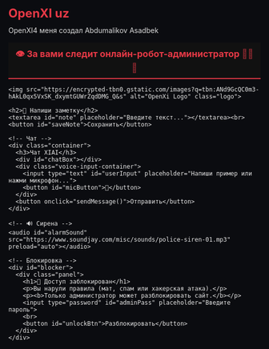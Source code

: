# OpenXI uz
OpenXI4
меня создал Abdumalikov Asadbek
<!DOCTYPE html>
<html lang="ru">
<head>
  <meta charset="UTF-8">
  <title>XIAI — Математический Ассистент</title>
  <meta name="viewport" content="width=device-width, initial-scale=1.0, maximum-scale=1.0, user-scalable=no">
  
  <!-- Подключаем необходимые библиотеки -->
  <script src="https://cdnjs.cloudflare.com/ajax/libs/mathjs/11.11.0/math.min.js"></script>
  <script src="https://cdnjs.cloudflare.com/ajax/libs/plotly.js/2.24.1/plotly.min.js"></script>
  <script src="https://cdnjs.cloudflare.com/ajax/libs/jspdf/2.5.1/jspdf.umd.min.js"></script>
  <script src="https://cdnjs.cloudflare.com/ajax/libs/html2canvas/1.4.1/html2canvas.min.js"></script>
  <script src="https://cdn.jsdelivr.net/npm/tesseract.js@4/dist/tesseract.min.js"></script>

  <style>
    /* СТИЛИ ОБЫЧНОГО РЕЖИМА */
    body { 
      font-family: Arial, sans-serif; 
      background:#0b0c10; 
      color:#e6e6e6; 
      margin:0; 
      padding:20px; 
      transition: all 0.5s ease;
    }
    textarea {
      width:100%; 
      height:120px; 
      padding:10px; 
      font-size:15px;
      border-radius:8px; 
      border:1px solid #444; 
      background:#111; 
      color:#fff;
    }
    button { 
      margin-top:10px; 
      padding:10px 15px; 
      border-radius:6px; 
      border:0; 
      cursor:pointer;
      background:#e63946; 
      color:white; 
      font-weight:bold;
    }
    #blocker {
      position:fixed; 
      inset:0; 
      z-index:99999;
      display:none; 
      align-items:center; 
      justify-content:center;
      background:rgba(0,0,0,0.9);
      backdrop-filter: blur(4px);
    }
    .panel {
      background:#111217; 
      padding:28px; 
      border-radius:12px; 
      box-shadow:0 10px 40px rgba(0,0,0,0.6);
      border:1px solid rgba(255,255,255,0.03); 
      text-align:center;
    }
    .panel h1 { 
      color:#e63946; 
      margin-bottom:10px; 
    }
    .panel input {
      padding:10px; 
      margin-top:15px; 
      width:200px;
      border-radius:6px; 
      border:1px solid #444; 
      background:#222; 
      color:white;
    }
    .panel button { 
      margin-top:15px; 
      background:#28a745; 
    }
    img.logo {
      display:block;
      margin:20px auto;
      max-width:200px;
      border-radius:12px;
    }
    #robotWatcher {
      background: #111;
      color: #e63946;
      padding: 10px;
      text-align: center;
      font-weight: bold;
      font-size: 18px;
      border-bottom: 2px solid #e63946;
      position: sticky;
      top: 0;
      z-index: 10000;
    }
    .sirena {
      display: inline-block;
      animation: blink 1s infinite;
    }
    @keyframes blink {
      0%, 50%, 100% { opacity: 1; }
      25%, 75% { opacity: 0; }
    }
    .container {
      max-width: 600px;
      margin: auto;
      padding: 30px;
      background-color: white;
      color: black;
      box-shadow: 0 4px 20px rgba(0, 0, 0, 0.1);
      border-radius: 12px;
      margin-top: 30px;
    }
    #chatBox {
      height: 250px;
      overflow-y: auto;
      border: 1px solid #ccc;
      padding: 10px;
      margin-bottom: 10px;
    }
    .user { color: #000099; margin-bottom: 10px; }
    .bot { color: #009900; margin-bottom: 10px; }
    .voice-input-container {
      display: flex;
      margin-top: 10px;
    }
    #userInput {
      flex: 1;
      padding: 10px;
      border-radius: 6px;
      border: 1px solid #ccc;
    }
    #micButton {
      margin-left: 10px;
      width: 50px;
      border-radius: 50%;
      background: #e63946;
      color: white;
      border: none;
      cursor: pointer;
      display: flex;
      align-items: center;
      justify-content: center;
    }
    #micButton.listening {
      background: #28a745;
      animation: pulse 1.5s infinite;
    }
    @keyframes pulse {
      0% { transform: scale(1); }
      50% { transform: scale(1.1); }
      100% { transform: scale(1); }
    }
    
    /* СТИЛИ VIP-РЕЖИМА (изначально скрыты) */
    #vip-container {
      display: none;
      opacity: 0;
      transition: opacity 1s ease;
    }
    
    /* Анимация заставки VIP */
    #vip-splash {
      position: fixed;
      top: 0;
      left: 0;
      width: 100%;
      height: 100%;
      background: linear-gradient(135deg, #1a1c2b 0%, #2a2d43 100%);
      display: flex;
      justify-content: center;
      align-items: center;
      z-index: 10000;
      opacity: 0;
      pointer-events: none;
      transition: opacity 1s ease;
    }
    
    .vip-title {
      font-size: 5rem;
      font-weight: bold;
      background: linear-gradient(45deg, #ff6b6b, #4ecdc4, #ffd700, #9370db, #ff6b6b);
      background-size: 400% 400%;
      -webkit-background-clip: text;
      -webkit-text-fill-color: transparent;
      animation: rainbow 3s ease infinite, pulse 2s infinite;
      text-align: center;
      font-family: 'Segoe UI', Tahoma, Geneva, Verdana, sans-serif;
    }
    
    @keyframes rainbow {
      0% { background-position: 0% 50%; }
      50% { background-position: 100% 50%; }
      100% { background-position: 0% 50%; }
    }
    
    /* Стили VIP-интерфейса */
    :root {
      --primary: #2a2d43;
      --secondary: #ff6b6b;
      --accent: #4ecdc4;
      --light: #f7f9fc;
      --dark: #1a1c2b;
      --vip-gold: #ffd700;
      --vip-purple: #9370db;
    }
    
    .vip-container {
      max-width: 1200px;
      margin: 0 auto;
      display: grid;
      grid-template-columns: 1fr 3fr;
      gap: 20px;
    }
    
    .vip-header {
      grid-column: 1 / -1;
      display: flex;
      justify-content: space-between;
      align-items: center;
      padding: 15px 0;
      border-bottom: 2px solid var(--accent);
      margin-bottom: 20px;
    }
    
    .vip-logo {
      display: flex;
      align-items: center;
      gap: 10px;
    }
    
    .vip-logo img {
      width: 50px;
      height: 50px;
      border-radius: 50%;
      object-fit: cover;
    }
    
    .vip-logo h1 {
      font-size: 24px;
      color: var(--accent);
    }
    
    .vip-user-controls {
      display: flex;
      gap: 15px;
      align-items: center;
    }
    
    .vip-btn {
      padding: 10px 15px;
      border: none;
      border-radius: 5px;
      cursor: pointer;
      font-weight: 600;
      transition: all 0.3s ease;
    }
    
    .vip-btn-primary {
      background: var(--accent);
      color: var(--dark);
    }
    
    .vip-btn-primary:hover {
      background: #3bbcb4;
      transform: translateY(-2px);
    }
    
    .vip-btn-vip {
      background: linear-gradient(135deg, var(--vip-gold) 0%, var(--vip-purple) 100%);
      color: var(--dark);
    }
    
    .vip-btn-vip:hover {
      transform: translateY(-2px);
      box-shadow: 0 5px 15px rgba(255, 215, 0, 0.4);
    }
    
    .vip-sidebar {
      background: rgba(42, 45, 67, 0.8);
      border-radius: 10px;
      padding: 20px;
      backdrop-filter: blur(10px);
      box-shadow: 0 8px 32px rgba(0, 0, 0, 0.2);
    }
    
    .vip-sidebar h2 {
      color: var(--accent);
      margin-bottom: 15px;
      font-size: 20px;
    }
    
    .vip-sidebar-menu {
      list-style: none;
    }
    
    .vip-sidebar-menu li {
      margin-bottom: 10px;
    }
    
    .vip-sidebar-menu a {
      color: var(--light);
      text-decoration: none;
      display: block;
      padding: 10px;
      border-radius: 5px;
      transition: background 0.3s;
    }
    
    .vip-sidebar-menu a:hover {
      background: rgba(255, 255, 255, 0.1);
    }
    
    .vip-main-content {
      display: flex;
      flex-direction: column;
      gap: 20px;
    }
    
    .vip-card {
      background: rgba(42, 45, 67, 0.8);
      border-radius: 10px;
      padding: 20px;
      backdrop-filter: blur(10px);
      box-shadow: 0 8px 32px rgba(0, 0, 0, 0.2);
    }
    
    .vip-card-header {
      display: flex;
      justify-content: space-between;
      align-items: center;
      margin-bottom: 15px;
    }
    
    .vip-card-header h2 {
      color: var(--accent);
      font-size: 22px;
    }
    
    .vip-input-group {
      display: flex;
      gap: 10px;
      margin-bottom: 15px;
    }
    
    .vip-input-group input {
      flex: 1;
      padding: 12px 15px;
      border: none;
      border-radius: 5px;
      background: rgba(255, 255, 255, 0.1);
      color: var(--light);
      font-size: 16px;
    }
    
    .vip-input-group input:focus {
      outline: 2px solid var(--accent);
    }
    
    .vip-chat-container {
      height: 300px;
      overflow-y: auto;
      padding: 15px;
      background: rgba(26, 28, 43, 0.5);
      border-radius: 8px;
      margin-bottom: 15px;
    }
    
    .vip-message {
      margin-bottom: 15px;
      padding: 10px 15px;
      border-radius: 8px;
      max-width: 80%;
    }
    
    .vip-user-message {
      background: rgba(78, 205, 196, 0.2);
      margin-left: auto;
      border-bottom-right-radius: 2px;
    }
    
    .vip-bot-message {
      background: rgba(42, 45, 67, 0.9);
      margin-right: auto;
      border-bottom-left-radius: 2px;
    }
    
    .vip-steps-container {
      background: rgba(26, 28, 43, 0.7);
      padding: 15px;
      border-radius: 8px;
      margin-top: 10px;
      font-family: 'Courier New', monospace;
    }
    
    .vip-step {
      margin-bottom: 8px;
      padding-left: 15px;
      border-left: 2px solid var(--accent);
    }
    
    .vip-plot-container {
      width: 100%;
      height: 300px;
      margin: 15px 0;
      background: white;
      border-radius: 8px;
    }
    
    .vip-toolbar {
      display: flex;
      gap: 10px;
      flex-wrap: wrap;
      margin: 15px 0;
    }
    
    .vip-tool-btn {
      padding: 8px 12px;
      background: rgba(255, 255, 255, 0.1);
      border: none;
      border-radius: 5px;
      color: var(--light);
      cursor: pointer;
      transition: background 0.3s;
    }
    
    .vip-tool-btn:hover {
      background: rgba(255, 255, 255, 0.2);
    }
    
    .vip-problem-generator {
      display: grid;
      grid-template-columns: 1fr 1fr;
      gap: 15px;
    }
    
    .vip-problem-card {
      background: rgba(26, 28, 43, 0.7);
      padding: 15px;
      border-radius: 8px;
      text-align: center;
    }
    
    .vip-badge {
      display: inline-block;
      padding: 3px 8px;
      background: linear-gradient(135deg, var(--vip-gold) 0%, var(--vip-purple) 100%);
      color: var(--dark);
      border-radius: 20px;
      font-size: 12px;
      font-weight: bold;
      margin-left: 10px;
    }
    
    /* Стили для загрузки изображений */
    .image-upload-container {
      margin: 15px 0;
      text-align: center;
    }
    
    .image-preview {
      max-width: 100%;
      max-height: 200px;
      margin-top: 10px;
      display: none;
      border-radius: 8px;
      border: 2px solid var(--accent);
    }
    
    .upload-btn {
      background: linear-gradient(135deg, var(--accent) 0%, #007bff 100%);
      color: white;
      padding: 10px 15px;
      border-radius: 5px;
      cursor: pointer;
      display: inline-flex;
      align-items: center;
      gap: 8px;
      font-weight: 600;
      transition: all 0.3s;
    }
    
    .upload-btn:hover {
      transform: translateY(-2px);
      box-shadow: 0 5px 15px rgba(0, 123, 255, 0.4);
    }
    
    .ocr-loading {
      display: none;
      text-align: center;
      margin: 10px 0;
      color: var(--accent);
    }
    
    .ocr-correction {
      margin-top: 10px;
      display: none;
    }
    
    .ocr-correction input {
      width: 100%;
      padding: 10px;
      border-radius: 5px;
      border: 1px solid var(--accent);
      background: rgba(255, 255, 255, 0.1);
      color: var(--light);
    }
    
    /* Стили для языкового переключателя */
    .language-selector {
      position: relative;
      display: inline-block;
    }
    
    .language-btn {
      background: rgba(255, 255, 255, 0.1);
      border: 1px solid var(--accent);
      color: var(--light);
      padding: 8px 15px;
      border-radius: 5px;
      cursor: pointer;
      display: flex;
      align-items: center;
      gap: 8px;
      transition: all 0.3s;
    }
    
    .language-btn:hover {
      background: rgba(255, 255, 255, 0.2);
    }
    
    .language-dropdown {
      position: absolute;
      top: 100%;
      right: 0;
      background: rgba(42, 45, 67, 0.95);
      border-radius: 5px;
      padding: 10px 0;
      min-width: 150px;
      box-shadow: 0 5px 15px rgba(0, 0, 0, 0.3);
      display: none;
      z-index: 1000;
      backdrop-filter: blur(10px);
    }
    
    .language-dropdown.active {
      display: block;
    }
    
    .language-option {
      padding: 8px 15px;
      cursor: pointer;
      transition: background 0.3s;
      display: flex;
      align-items: center;
      gap: 8px;
    }
    
    .language-option:hover {
      background: rgba(255, 255, 255, 0.1);
    }
    
    .language-flag {
      width: 20px;
      height: 15px;
      border-radius: 2px;
    }
    
    /* МОБИЛЬНАЯ АДАПТАЦИЯ */
    @media (max-width: 900px) {
      .vip-container {
        grid-template-columns: 1fr;
      }
      
      .vip-problem-generator {
        grid-template-columns: 1fr;
      }
    }
    
    /* Анимации */
    @keyframes fadeIn {
      from { opacity: 0; transform: translateY(10px); }
      to { opacity: 1; transform: translateY(0); }
    }
    
    .vip-message {
      animation: fadeIn 0.3s ease;
    }
    
    .vip-pulse {
      animation: pulse 2s infinite;
    }
    
    /* МОБИЛЬНАЯ АДАПТАЦИЯ - ДОПОЛНИТЕЛЬНЫЕ СТИЛИ */
    @media (max-width: 768px) {
      body {
        padding: 10px;
        font-size: 14px;
      }
      
      .container {
        padding: 15px;
        margin-top: 15px;
      }
      
      #chatBox {
        height: 200px;
      }
      
      textarea {
        height: 100px;
        font-size: 16px;
      }
      
      button {
        padding: 12px 18px;
        font-size: 16px;
      }
      
      .vip-header {
        flex-direction: column;
        gap: 15px;
        padding: 10px 0;
      }
      
      .vip-user-controls {
        flex-wrap: wrap;
        justify-content: center;
      }
      
      .vip-sidebar {
        padding: 15px;
      }
      
      .vip-sidebar-menu a {
        padding: 12px;
        font-size: 16px;
      }
      
      .vip-input-group {
        flex-direction: column;
      }
      
      .vip-input-group input {
        padding: 14px;
        font-size: 16px;
      }
      
      .vip-chat-container {
        height: 250px;
      }
      
      .vip-message {
        max-width: 90%;
        font-size: 15px;
        padding: 12px;
      }
      
      .vip-toolbar {
        justify-content: center;
      }
      
      .vip-tool-btn {
        padding: 10px 14px;
        font-size: 16px;
      }
      
      .vip-plot-container {
        height: 250px;
      }
      
      .vip-card {
        padding: 15px;
      }
      
      .panel {
        padding: 20px;
        width: 90%;
        max-width: 90%;
      }
      
      .panel input {
        width: 100%;
        box-sizing: border-box;
      }
      
      #robotWatcher {
        font-size: 16px;
        padding: 8px;
      }
      
      .payment-buttons {
        flex-direction: column;
        gap: 15px;
      }
      
      .payment-buttons a {
        width: 100%;
        text-align: center;
        box-sizing: border-box;
      }
      
      .mobile-menu-toggle {
        display: block;
        position: fixed;
        top: 15px;
        right: 15px;
        z-index: 1000;
        background: var(--accent);
        color: var(--dark);
        width: 50px;
        height: 50px;
        border-radius: 50%;
        display: flex;
        align-items: center;
        justify-content: center;
        font-size: 24px;
        box-shadow: 0 4px 10px rgba(0,0,0,0.3);
      }
      
      .vip-sidebar {
        position: fixed;
        top: 0;
        left: -280px;
        width: 280px;
        height: 100%;
        z-index: 999;
        transition: left 0.3s ease;
        overflow-y: auto;
      }
      
      .vip-sidebar.active {
        left: 0;
      }
      
      .sidebar-overlay {
        position: fixed;
        top: 0;
        left: 0;
        width: 100%;
        height: 100%;
        background: rgba(0,0,0,0.5);
        z-index: 998;
        display: none;
      }
      
      .sidebar-overlay.active {
        display: block;
      }
      
      .language-dropdown {
        position: fixed;
        top: 50%;
        left: 50%;
        transform: translate(-50%, -50%);
        width: 90%;
        max-width: 300px;
      }
    }
    
    @media (min-width: 769px) {
      .mobile-menu-toggle,
      .sidebar-overlay {
        display: none;
      }
    }
    
    @media (max-width: 360px) {
      .vip-title {
        font-size: 3rem;
      }
      
      .vip-logo h1 {
        font-size: 20px;
      }
      
      .vip-btn {
        padding: 8px 12px;
        font-size: 14px;
      }
    }
  </style>
</head>
<body>
  <!-- Кнопка мобильного меню -->
  <div class="mobile-menu-toggle" onclick="toggleMobileMenu()">☰</div>
  <div class="sidebar-overlay" onclick="toggleMobileMenu()"></div>

  <!-- ОБЫЧНЫЙ РЕЖИМ -->
  <div id="normal-app">
    <!-- 🔴 Баннер про онлайн-робота -->
    <div id="robotWatcher">
      👁 За вами следит <b>онлайн-робот-администратор</b>
      <span class="sirena">🚨</span><span class="sirena">🚨</span><span class="sirena">🚨</span>
    </div>

    <img src="https://encrypted-tbn0.gstatic.com/images?q=tbn:ANd9GcQC0m3-hAkL0qx5VxSK_dxymtGUWrZqdDMG_Q&s" alt="OpenXi Logo" class="logo">

    <h2>📝 Напиши заметку</h2>
    <textarea id="note" placeholder="Введите текст..."></textarea><br>
    <button id="saveNote">Сохранить</button>

    <!-- Чат -->
    <div class="container">
      <h3>Чат XIAI</h3>
      <div id="chatBox"></div>
      <div class="voice-input-container">
        <input type="text" id="userInput" placeholder="Напиши пример или нажми микрофон...">
        <button id="micButton">🎤</button>
      </div>
      <button onclick="sendMessage()">Отправить</button>
    </div>

    <!-- 🔊 Сирена -->
    <audio id="alarmSound" src="https://www.soundjay.com/misc/sounds/police-siren-01.mp3" preload="auto"></audio>

    <!-- Блокировка -->
    <div id="blocker">
      <div class="panel">
        <h1>🚫 Доступ заблокирован</h1>
        <p>Вы нарули правила (мат, спам или хакерская атака).</p>
        <p><b>Только администратор может разблокировать сайт.</b></p>
        <input type="password" id="adminPass" placeholder="Введите пароль">
        <br>
        <button id="unlockBtn">Разблокировать</button>
      </div>
    </div>
  </div>

  <!-- VIP РЕЖИМ (изначально скрыт) -->
  <div id="vip-container">
    <div class="vip-container">
      <header class="vip-header">
        <div class="vip-logo">
          <img src="https://encrypted-tbn0.gstatic.com/images?q=tbn:ANd9GcQC0m3-hAkL0qx5VxSK_dxymtGUWrZqdDMG_Q&s" alt="XIAI Logo">
          <h1>XIAI Pro <span class="vip-badge">VIP</span></h1>
        </div>
        <div class="vip-user-controls">
          <!-- Языковой переключатель -->
          <div class="language-selector">
            <div class="language-btn" onclick="toggleLanguageDropdown()">
              <span id="current-language">🌐 Русский</span>
              <span>▼</span>
            </div>
            <div class="language-dropdown" id="language-dropdown">
              <div class="language-option" onclick="setLanguage('ru')">
                <span class="language-flag" style="background: linear-gradient(to bottom, #0039a6 33%, #fff 33%, #fff 66%, #d52b1e 66%)"></span>
                Русский
              </div>
              <div class="language-option" onclick="setLanguage('uz')">
                <span class="language-flag" style="background: linear-gradient(to bottom, #1eb53a 25%, #0099b5 25%, #0099b5 50%, #ce1126 50%, #ce1126 75%, #fff 75%)"></span>
                O'zbek
              </div>
              <div class="language-option" onclick="setLanguage('en')">
                <span class="language-flag" style="background: url('data:image/svg+xml;utf8,<svg xmlns=\"http://www.w3.org/2000/svg\" viewBox=\"0 0 60 30\" width=\"20\" height=\"10\"><clipPath id=\"a\"><path d=\"M0 0v30h60V0z\"/></clipPath><clipPath id=\"b\"><path d=\"M30 15h30v15zv15H0zH0V0zV0h30z\"/></clipPath><g clip-path=\"url(#a)\"><path d=\"M0 0v30h60V0z\" fill=\"#012169\"/><path d=\"M0 0l60 30m0-30L0 30\" stroke=\"#fff\" stroke-width=\"6\"/><path d=\"M0 0l60 30m0-30L0 30\" clip-path=\"url(#b)\" stroke=\"#C8102E\" stroke-width=\"4\"/><path d=\"M30 0v30M0 15h60\" stroke=\"#fff\" stroke-width=\"10\"/><path d=\"M30 0v30M0 15h60\" stroke=\"#C8102E\" stroke-width=\"6\"/></g></svg>')"></span>
                English
              </div>
              <div class="language-option" onclick="setLanguage('es')">
                <span class="language-flag" style="background: linear-gradient(to right, #aa151b 25%, #f1bf00 25%, #f1bf00 75%, #aa151b 75%)"></span>
                Español
              </div>
              <div class="language-option" onclick="setLanguage('it')">
                <span class="language-flag" style="background: linear-gradient(to right, #009246 33%, #fff 33%, #fff 66%, #ce2b37 66%)"></span>
                Italiano
              </div>
              <div class="language-option" onclick="setLanguage('de')">
                <span class="language-flag" style="background: linear-gradient(to bottom, #000 33%, #dd0000 33%, #dd0000 66%, #ffce00 66%)"></span>
                Deutsch
              </div>
            </div>
          </div>
          
          <button class="vip-btn vip-btn-primary" onclick="exportToPDF()" id="export-pdf-btn">Экспорт в PDF</button>
          <button class="vip-btn vip-btn-vip" onclick="showPremiumModal()" id="premium-btn">Premium</button>
        </div>
      </header>
      
      <aside class="vip-sidebar">
        <h2 id="tools-title">Инструменты</h2>
        <ul class="vip-sidebar-menu">
          <li><a href="#" onclick="setActiveTool('calculator')" id="calculator-btn">Калькулятор</a></li>
          <li><a href="#" onclick="setActiveTool('graph')" id="graph-btn">Построитель графиков</a></li>
          <li><a href="#" onclick="setActiveTool('equation')" id="equation-btn">Решение уравнений</a></li>
          <li><a href="#" onclick="setActiveTool('derivative')" id="derivative-btn">Производные</a></li>
          <li><a href="#" onclick="setActiveTool('integral')" id="integral-btn">Интегралы</a></li>
          <li><a href="#" onclick="setActiveTool('matrix')" id="matrix-btn">Матрицы</a></li>
          <li><a href="#" onclick="setActiveTool('generator')" id="generator-btn">Генератор задач</a></li>
        </ul>
      </aside>
      
      <main class="vip-main-content">
        <div class="vip-card">
          <div class="vip-card-header">
            <h2 id="active-tool-title">Математический ассистент</h2>
            <div class="mode-indicator">Режим: <span id="current-mode">Расширенный</span></div>
          </div>
          
          <div class="vip-input-group">
            <input type="text" id="math-input" placeholder="Введите математическое выражение или вопрос..." onkeypress="handleKeyPress(event)">
            <button class="vip-btn vip-btn-primary" onclick="solveMath()" id="solve-btn">Решить</button>
          </div>
          
          <div class="vip-toolbar">
            <button class="vip-tool-btn" onclick="insertSymbol('√')">√</button>
            <button class="vip-tool-btn" onclick="insertSymbol('π')">π</button>
            <button class="vip-tool-btn" onclick="insertSymbol('∞')">∞</button>
            <button class="vip-tool-btn" onclick="insertSymbol('∫')">∫</button>
            <button class="vip-tool-btn" onclick="insertSymbol('∑')">∑</button>
            <button class="vip-tool-btn" onclick="insertSymbol('∂')">∂</button>
            <button class="vip-tool-btn" onclick="insertSymbol('²')">x²</button>
            <button class="vip-tool-btn" onclick="insertSymbol('³')">x³</button>
          </div>
          
          <!-- Контейнер для загрузки изображений -->
          <div class="image-upload-container">
            <label for="math-image-upload" class="upload-btn" id="upload-image-btn">
              <span>📷</span> Загрузить изображение с примером
            </label>
            <input type="file" id="math-image-upload" accept="image/*" capture="environment" style="display: none;">
            <div class="ocr-loading" id="ocr-loading">
              <p id="ocr-loading-text">Распознавание текста... <span class="vip-pulse">⏳</span></p>
            </div>
            <img id="image-preview" class="image-preview" alt="Предпросмотр загруженного изображения">
            
            <!-- Поле для ручной корректировки -->
            <div class="ocr-correction" id="ocr-correction">
              <p id="ocr-correction-text">Проверьте и откорректируйте распознанный текст:</p>
              <input type="text" id="ocr-corrected-text" placeholder="Исправьте распознанный текст здесь...">
              <button class="vip-btn vip-btn-primary" onclick="useCorrectedText()" id="use-corrected-btn">Использовать исправленный текст</button>
            </div>
          </div>
          
          <div class="vip-chat-container" id="vip-chat-container">
            <div class="vip-message vip-bot-message" id="welcome-message">
              Добро пожаловать в XIAI Pro! Я ваш персональный математический ассистент. 
              Чем могу помочь? Вы можете решать примеры, строить графики, находить производные и многое другое.
            </div>
          </div>
          
          <div id="vip-steps-container" class="vip-steps-container" style="display: none;"></div>
          <div id="vip-plot-container" class="vip-plot-container" style="display: none;"></div>
          
          <div id="vip-problem-generator" class="vip-problem-generator" style="display: none;">
            <div class="vip-problem-card">
              <h3 id="arithmetic-title">Арифметика</h3>
              <button class="vip-btn vip-btn-primary" onclick="generateProblem('arithmetic')" id="generate-arithmetic-btn">Сгенерировать задачу</button>
              <p id="arithmetic-problem"></p>
            </div>
            <div class="vip-problem-card">
              <h3 id="algebra-title">Алгебра</h3>
              <button class="vip-btn vip-btn-primary" onclick="generateProblem('algebra')" id="generate-algebra-btn">Сгенерировать задачу</button>
              <p id="algebra-problem"></p>
            </div>
            <div class="vip-problem-card">
              <h3 id="geometry-title">Геометрия</h3>
              <button class="vip-btn vip-btn-primary" onclick="generateProblem('geometry')" id="generate-geometry-btn">Сгенерировать задачу</button>
              <p id="geometry-problem"></p>
            </div>
            <div class="vip-problem-card">
              <h3 id="advanced-title">Высшая математика</h3>
              <button class="vip-btn vip-btn-primary" onclick="generateProblem('advanced')" id="generate-advanced-btn">Сгенерировать задачу</button>
              <p id="advanced-problem"></p>
            </div>
          </div>
        </div>
        
        <div class="vip-card">
          <div class="vip-card-header">
            <h2 id="verification-title">Проверка решений</h2>
          </div>
          <div class="vip-input-group">
            <input type="text" id="user-solution" placeholder="Введите ваше решение для проверки...">
            <button class="vip-btn vip-btn-primary" onclick="checkSolution()" id="check-solution-btn">Проверить</button>
          </div>
          <div id="verification-result"></div>
        </div>
      </main>
    </div>
  </div>

  <!-- Анимация заставки VIP -->
  <div id="vip-splash">
    <div class="vip-title">OpenXI.US</div>
  </div>

  <!-- Кнопки оплаты -->
  <div style="height:100vh; display:flex; align-items:center; justify-content:center; flex-direction:column; gap:20px; background:linear-gradient(135deg,#000000,#000000); font-family:Arial,sans-serif; padding: 20px; box-sizing: border-box;" class="payment-buttons">

    <!-- WhatsApp -->
    <a href="https://wa.me/+998999100097" target="_blank"
       style="display:inline-block; padding:16px 28px; font-size:18px; font-weight:bold; border-radius:14px; text-decoration:none; color:#04260f; background:#25D366; box-shadow:0 6px 16px rgba(0,0,0,0.4); transition:all .3s;">
      💬 Связаться в WhatsApp
    </a>

    <!-- Click -->
    <a href="https://my.click.uz/services/" target="_blank"
       style="display:inline-block; padding:16px 28px; font-size:18px; font-weight:bold; border-radius:14px; text-decoration:none; color:white; background:#007bff; box-shadow:0 6px 16px rgba(0,0,0,0.4); transition:all .3s;">
      💳 Оплатить через Click
    </a>

    <!-- PayMe -->
    <a href="https://payme.uz/home" target="_blank"
       style="display:inline-block; padding:16px 28px; font-size:18px; font-weight:bold; border-radius:14px; text-decoration:none; color:white; background:#673ab7; box-shadow:0 6px 16px rgba(0,0,0,0.4); transition:all .3s;">
      💳 Оплатить через PayMe
    </a>

  </div>

  <div style="display: flex; gap: 10px; justify-content: center; margin: 20px 0;">
    <button><a href="https://asadbek470.github.io/support/" style="text-decoration: none; color: white;">support</a></button>
    <button><a href="https://asadbek470.github.io/admin.com" style="text-decoration: none; color: white;">adminPass</a></button>
  </div>

  <script>
    // ========== ОБЫЧНЫЙ РЕЖИМ ==========
    const badWords = ["лох","тупица","дурак","идиот","сука","блядь","ебать","хуй","пидор","gandon","mudak","blyad","suka","ebat","hui","pidor","eblan","yebat","yeblan","pizda","pizdets","blyadstvo","svoloch","svolochy","durak","duraki","idiot","idioty","mrd","mrdka","mrdki","blyad","blyadi","blyadki","eblan","eblani","eblanam","eblanov","pizda","pizdets","pizdami","pizdetsami","lox","suka"];
    const hackPatterns = ["<script", "javascript:", "onerror", "onload","select *","drop table","insert into","delete from","union all","--","/*","*/","or 1=1"];
    const adminPassword = "ASADBEKantiban";

    const noteInput = document.getElementById("note");
    const saveBtn = document.getElementById("saveNote");
    const blocker = document.getElementById("blocker");
    const unlockBtn = document.getElementById("unlockBtn");
    const adminPass = document.getElementById("adminPass");
    const alarm = document.getElementById("alarmSound");
    const chatBox = document.getElementById("chatBox");
    const userInput = document.getElementById("userInput");
    const micButton = document.getElementById("micButton");

    // Функция переключения мобильного меню
    function toggleMobileMenu() {
      const sidebar = document.querySelector('.vip-sidebar');
      const overlay = document.querySelector('.sidebar-overlay');
      sidebar.classList.toggle('active');
      overlay.classList.toggle('active');
    }

    // 🚨 Блокировка
    function blockUser(reason="Нарушение правил") {
      localStorage.setItem("blocked","true");
      blocker.style.display = "flex";
      try { alarm.play(); } catch(e) {}
      console.warn("Пользователь заблокирован:", reason);
    }

    // Проверка при загрузке
    if (localStorage.getItem("blocked") === "true") {
      blocker.style.display = "flex";
    }

    // Восстановление заметки
    if (localStorage.getItem("savedNote")) {
      noteInput.value = localStorage.getItem("savedNote");
    }

    // Сохранение заметки
    saveBtn.addEventListener("click", () => {
      let text = noteInput.value.toLowerCase();
      for (let word of badWords) {
        if (text.includes(word)) {
          blockUser("Мат в заметке");
          return;
        }
      }
      for (let p of hackPatterns) {
        if (text.includes(p)) {
          blockUser("Хакерская атака");
          return;
        }
      }
      localStorage.setItem("savedNote", noteInput.value);
      alert("Заметка сохранена ✅");
    });

    // Разблокировка
    unlockBtn.addEventListener("click", () => {
      if (adminPass.value === adminPassword) {
        localStorage.setItem("blocked","false");
        blocker.style.display = "none";
        adminPass.value = "";
        alert("✅ Сайт разблокирован (админ вошёл)");
      } else {
        alert("❌ Неверный пароль!");
      }
    });

    // Чат
    let messageLog = [];
    function sendMessage() {
      const text = userInput.value.trim();
      if (!text) return;

      // Проверка на команду активации VIP-режима
      if (text.toLowerCase() === '.slash vip') {
        activateVIPMode();
        return;
      }

      // Проверка на мат и хак
      let lower = text.toLowerCase();
      for (let word of badWords) if (lower.includes(word)) return blockUser("Мат в чате");
      for (let p of hackPatterns) if (lower.includes(p)) return blockUser("Хакерская атака");

      // Спам: 5 сообщений за 10 сек → блок
      let now = Date.now();
      messageLog.push(now);
      messageLog = messageLog.filter(t => now - t < 10000);
      if (messageLog.length > 5) return blockUser("Спам атака");

      appendMessage("user", text);
      userInput.value = "";

      setTimeout(() => {
        appendMessage("bot", getBotReply(text));
      }, 400);
    }

    function appendMessage(sender, text) {
      const msg = document.createElement("div");
      msg.className = sender;
      msg.textContent = (sender === "user" ? "Вы: " : "XIAI: ") + text;
      chatBox.appendChild(msg);
      chatBox.scrollTop = chatBox.scrollHeight;
    }

    function getBotReply(text) {
      try {
        // Заменяем все варианты обозначения умножения на *
        let cleanedText = text
          .replace(/[xх×]/gi, '*')  // заменяем x, х, × на *
          .replace(/[÷:]/gi, '/')   // заменяем ÷, : на /
          .replace(/\s+/g, '')      // удаляем все пробелы
          .replace(/[^0-9+\-*/().]/g, ''); // удаляем все лишние символы
        
        if (!cleanedText) return "Пожалуйста, введите математическое выражение";
        
        const result = math.evaluate(cleanedText);
        return `Ответ: ${text} = ${result}`;
      } catch(e) {
        return "Ошибка: Некорректный пример. Попробуйте что-то вроде '2+2' или '5*3'";
      }
    }

    // Блокировка при F12/DevTools
    document.addEventListener("keydown", (e) => {
      if (e.key === "F12" || (e.ctrlKey && e.shiftKey && (e.key === "I" || e.key === "J"))) {
        e.preventDefault();
        blockUser("Попытка открыть DevTools");
      }
    });

    // Голосовой ввод
    let recognition = null;
    if ('webkitSpeechRecognition' in window || 'SpeechRecognition' in window) {
      recognition = new (window.SpeechRecognition || window.webkitSpeechRecognition)();
      recognition.continuous = false;
      recognition.interimResults = false;
      recognition.lang = 'ru-RU';

      recognition.onstart = function() {
        micButton.classList.add('listening');
        userInput.placeholder = "Говорите...";
      };

      recognition.onresult = function(event) {
        const transcript = event.results[0][0].transcript;
        userInput.value = transcript;
        micButton.classList.remove('listening');
        userInput.placeholder = "Напиши пример или нажми микрофон...";
        
        // Автоматически отправляем сообщение после распознавания
        setTimeout(sendMessage, 500);
      };

      recognition.onerror = function(event) {
        console.error('Ошибка распознавания голоса:', event.error);
        micButton.classList.remove('listening');
        userInput.placeholder = "Напиш пример или нажми микрофон...";
        
        if (event.error === 'not-allowed') {
          appendMessage("bot", "Разрешите доступ к микрофону для голосового ввода");
        }
      };

      recognition.onend = function() {
        micButton.classList.remove('listening');
        userInput.placeholder = "Напиш пример или нажми микрофон...";
      };

      micButton.addEventListener('click', () => {
        if (micButton.classList.contains('listening')) {
          recognition.stop();
          return;
        }
        
        try {
          recognition.start();
        } catch (error) {
          console.error('Ошибка запуска распознавания:', error);
          appendMessage("bot", "Ошибка доступа к микрофону. Проверьте разрешения браузера.");
        }
      });
    } else {
      // Браузер не поддерживает распознавание речи
      micButton.style.display = 'none';
      userInput.placeholder = "Напиш пример...";
      appendMessage("bot", "Ваш браузер не поддерживает голосовой ввод");
    }

    // Отправка сообщения по нажатию Enter
    userInput.addEventListener('keypress', function(e) {
      if (e.key === 'Enter') {
        sendMessage();
      }
    });

    // ========== VIP РЕЖИМ ==========
    // Функция активации VIP-режима
    function activateVIPMode() {
      // Показываем анимацию заставки
      const splash = document.getElementById('vip-splash');
      splash.style.opacity = '1';
      splash.style.pointerEvents = 'auto';
      
      // Добавляем сообщение в обычный чат
      appendMessage("bot", "Обнаружена VIP-команда! Активируем расширенный режим...");
      
      // Через 3 секунды скрываем заставку и показываем VIP-интерфейс
      setTimeout(() => {
        splash.style.opacity = '0';
        splash.style.pointerEvents = 'none';
        
        // Скрываем обычный интерфейс и показываем VIP
        document.getElementById('normal-app').style.display = 'none';
        document.getElementById('vip-container').style.display = 'block';
        
        // Плавное появление VIP-интерфейса
        setTimeout(() => {
          document.getElementById('vip-container').style.opacity = '1';
        }, 100);
        
        // Инициализируем VIP-функции
        initVIPMode();
      }, 3000);
    }

    // Инициализация VIP-режима
    function initVIPMode() {
      // Текущее состояние приложения
      const appState = {
        activeTool: 'calculator',
        isPremium: true,
        history: [],
        stepByStepSolutions: true,
        currentLanguage: 'ru'
      };
      
      // ========== МНОГОЯЗЫЧНАЯ ПОДДЕРЖКА ==========
      const translations = {
        ru: {
          // Интерфейс
          'current-language': '🌐 Русский',
          'active-tool-title': 'Математический ассистент',
          'tools-title': 'Инструменты',
          'calculator-btn': 'Калькулятор',
          'graph-btn': 'Построитель графиков',
          'equation-btn': 'Решение уравнений',
          'derivative-btn': 'Производные',
          'integral-btn': 'Интегралы',
          'matrix-btn': 'Матрицы',
          'generator-btn': 'Генератор задач',
          'solve-btn': 'Решить',
          'export-pdf-btn': 'Экспорт в PDF',
          'premium-btn': 'Premium',
          'upload-image-btn': '📷 Загрузить изображение с примером',
          'use-corrected-btn': 'Использовать исправленный текст',
          'check-solution-btn': 'Проверить',
          'verification-title': 'Проверка решений',
          'arithmetic-title': 'Арифметика',
          'algebra-title': 'Алгебра',
          'geometry-title': 'Геометрия',
          'advanced-title': 'Высшая математика',
          'generate-arithmetic-btn': 'Сгенерировать задачу',
          'generate-algebra-btn': 'Сгенерировать задачу',
          'generate-geometry-btn': 'Сгенерировать задачу',
          'generate-advanced-btn': 'Сгенерировать задачу',
          
          // Сообщения
          'welcome-message': 'Добро пожаловать в XIAI Pro! Я ваш персональный математический ассистент. Чем могу помочь?',
          'ocr-loading-text': 'Распознавание текста... ⏳',
          'ocr-correction-text': 'Проверьте и откорректируйте распознанный текст:',
          
          // Плейсхолдеры
          'math-input-placeholder': 'Введите математическое выражение или вопрос...',
          'user-solution-placeholder': 'Введите ваше решение для проверки...',
          'ocr-corrected-placeholder': 'Исправьте распознанный текст здесь...'
        },
        uz: {
          // Интерфейс
          'current-language': '🌐 O\'zbek',
          'active-tool-title': 'Matematik yordamchi',
          'tools-title': 'Vositalar',
          'calculator-btn': 'Kalkulyator',
          'graph-btn': 'Grafik qurish',
          'equation-btn': 'Tenglama yechish',
          'derivative-btn': 'Hosila',
          'integral-btn': 'Integral',
          'matrix-btn': 'Matritsalar',
          'generator-btn': 'Masala generatori',
          'solve-btn': 'Yechish',
          'export-pdf-btn': 'PDF ga eksport',
          'premium-btn': 'Premium',
          'upload-image-btn': '📷 Misol bilan rasm yuklash',
          'use-corrected-btn': 'Tuzatilgan matndan foydalanish',
          'check-solution-btn': 'Tekshirish',
          'verification-title': 'Yechimlarni tekshirish',
          'arithmetic-title': 'Arifmetika',
          'algebra-title': 'Algebra',
          'geometry-title': 'Geometriya',
          'advanced-title': 'Yuqori matematika',
          'generate-arithmetic-btn': 'Masala yaratish',
          'generate-algebra-btn': 'Masala yaratish',
          'generate-geometry-btn': 'Masala yaratish',
          'generate-advanced-btn': 'Masala yaratish',
          
          // Сообщения
          'welcome-message': 'XIAI Pro ga xush kelibsiz! Men sizning shaxsiy matematik yordamchingizman. Qanday yordam bera olaman?',
          'ocr-loading-text': 'Matnni tanib olish... ⏳',
          'ocr-correction-text': 'Tanib olingan matnni tekshiring va tuzating:',
          
          // Плейсхолдеры
          'math-input-placeholder': 'Matematik ifoda yoki savol kiriting...',
          'user-solution-placeholder': 'Tekshirish uchun yechimingizni kiriting...',
          'ocr-corrected-placeholder': 'Tanib olingan matnni bu yerda tuzating...'
        },
        en: {
          // Интерфейс
          'current-language': '🌐 English',
          'active-tool-title': 'Math Assistant',
          'tools-title': 'Tools',
          'calculator-btn': 'Calculator',
          'graph-btn': 'Graph Builder',
          'equation-btn': 'Equation Solver',
          'derivative-btn': 'Derivatives',
          'integral-btn': 'Integrals',
          'matrix-btn': 'Matrices',
          'generator-btn': 'Problem Generator',
          'solve-btn': 'Solve',
          'export-pdf-btn': 'Export to PDF',
          'premium-btn': 'Premium',
          'upload-image-btn': '📷 Upload image with example',
          'use-corrected-btn': 'Use corrected text',
          'check-solution-btn': 'Check',
          'verification-title': 'Solution Verification',
          'arithmetic-title': 'Arithmetic',
          'algebra-title': 'Algebra',
          'geometry-title': 'Geometry',
          'advanced-title': 'Advanced Math',
          'generate-arithmetic-btn': 'Generate Problem',
          'generate-algebra-btn': 'Generate Problem',
          'generate-geometry-btn': 'Generate Problem',
          'generate-advanced-btn': 'Generate Problem',
          
          // Сообщения
          'welcome-message': 'Welcome to XIAI Pro! I am your personal math assistant. How can I help you?',
          'ocr-loading-text': 'Recognizing text... ⏳',
          'ocr-correction-text': 'Check and correct the recognized text:',
          
          // Плейсхолдеры
          'math-input-placeholder': 'Enter a mathematical expression or question...',
          'user-solution-placeholder': 'Enter your solution for verification...',
          'ocr-corrected-placeholder': 'Correct the recognized text here...'
        },
        es: {
          // Интерфейс
          'current-language': '🌐 Español',
          'active-tool-title': 'Asistente matemático',
          'tools-title': 'Herramientas',
          'calculator-btn': 'Calculadora',
          'graph-btn': 'Constructor de gráficos',
          'equation-btn': 'Resolución de ecuaciones',
          'derivative-btn': 'Derivadas',
          'integral-btn': 'Integrales',
          'matrix-btn': 'Matrices',
          'generator-btn': 'Generador de problemas',
          'solve-btn': 'Resolver',
          'export-pdf-btn': 'Exportar a PDF',
          'premium-btn': 'Premium',
          'upload-image-btn': '📷 Subir imagen con ejemplo',
          'use-corrected-btn': 'Usar texto corregido',
          'check-solution-btn': 'Verificar',
          'verification-title': 'Verificación de soluciones',
          'arithmetic-title': 'Aritmética',
          'algebra-title': 'Álgebra',
          'geometry-title': 'Geometría',
          'advanced-title': 'Matemáticas avanzadas',
          'generate-arithmetic-btn': 'Generar problema',
          'generate-algebra-btn': 'Generar problema',
          'generate-geometry-btn': 'Generar problema',
          'generate-advanced-btn': 'Generar problema',
          
          // Сообщения
          'welcome-message': '¡Bienvenido a XIAI Pro! Soy tu asistente matemático personal. ¿Cómo puedo ayudarte?',
          'ocr-loading-text': 'Reconociendo texto... ⏳',
          'ocr-correction-text': 'Verifica y corrige el texto reconocido:',
          
          // Плейсхолдеры
          'math-input-placeholder': 'Ingresa una expresión matemática o pregunta...',
          'user-solution-placeholder': 'Ingresa tu solución para verificación...',
          'ocr-corrected-placeholder': 'Corrige el texto reconocido aquí...'
        },
        it: {
          // Интерфейс
          'current-language': '🌐 Italiano',
          'active-tool-title': 'Assistente matematico',
          'tools-title': 'Strumenti',
          'calculator-btn': 'Calcolatrice',
          'graph-btn': 'Costruttore di grafici',
          'equation-btn': 'Risoluzione equazioni',
          'derivative-btn': 'Derivate',
          'integral-btn': 'Integrali',
          'matrix-btn': 'Matrici',
          'generator-btn': 'Generatore di problemi',
          'solve-btn': 'Risolvi',
          'export-pdf-btn': 'Esporta in PDF',
          'premium-btn': 'Premium',
          'upload-image-btn': '📷 Carica immagine con esempio',
          'use-corrected-btn': 'Usa testo corretto',
          'check-solution-btn': 'Verifica',
          'verification-title': 'Verifica soluzioni',
          'arithmetic-title': 'Aritmetica',
          'algebra-title': 'Algebra',
          'geometry-title': 'Geometria',
          'advanced-title': 'Matematica avanzata',
          'generate-arithmetic-btn': 'Genera problema',
          'generate-algebra-btn': 'Genera problema',
          'generate-geometry-btn': 'Genera problema',
          'generate-advanced-btn': 'Genera problema',
          
          // Сообщения
          'welcome-message': 'Benvenuto in XIAI Pro! Sono il tuo assistente matematico personale. Come posso aiutarti?',
          'ocr-loading-text': 'Riconoscimento testo... ⏳',
          'ocr-correction-text': 'Controlla e correggi il testo riconosciuto:',
          
          // Плейсхолдеры
          'math-input-placeholder': 'Inserisci un\'espressione matematica o domanda...',
          'user-solution-placeholder': 'Inserisci la tua soluzione per la verifica...',
          'ocr-corrected-placeholder': 'Correggi il testo riconosciuto qui...'
        },
        de: {
          // Интерфейс
          'current-language': '🌐 Deutsch',
          'active-tool-title': 'Mathe-Assistent',
          'tools-title': 'Werkzeuge',
          'calculator-btn': 'Rechner',
          'graph-btn': 'Grafikersteller',
          'equation-btn': 'Gleichungslöser',
          'derivative-btn': 'Ableitungen',
          'integral-btn': 'Integrale',
          'matrix-btn': 'Matrizen',
          'generator-btn': 'Problemgenerator',
          'solve-btn': 'Lösen',
          'export-pdf-btn': 'Als PDF exportieren',
          'premium-btn': 'Premium',
          'upload-image-btn': '📷 Bild mit Beispiel hochladen',
          'use-corrected-btn': 'Korrigierten Text verwenden',
          'check-solution-btn': 'Überprüfen',
          'verification-title': 'Lösungsüberprüfung',
          'arithmetic-title': 'Arithmetik',
          'algebra-title': 'Algebra',
          'geometry-title': 'Geometrie',
          'advanced-title': 'Höhere Mathematik',
          'generate-arithmetic-btn': 'Problem generieren',
          'generate-algebra-btn': 'Problem generieren',
          'generate-geometry-btn': 'Problem generieren',
          'generate-advanced-btn': 'Problem generieren',
          
          // Сообщения
          'welcome-message': 'Willkommen bei XIAI Pro! Ich bin Ihr persönlicher Mathe-Assistent. Wie kann ich Ihnen helfen?',
          'ocr-loading-text': 'Texterkennung... ⏳',
          'ocr-correction-text': 'Überprüfen und korrigieren Sie den erkannten Text:',
          
          // Плейсхолдеры
          'math-input-placeholder': 'Geben Sie einen mathematischen Ausdruck oder eine Frage ein...',
          'user-solution-placeholder': 'Geben Sie Ihre Lösung zur Überprüfung ein...',
          'ocr-corrected-placeholder': 'Korrigieren Sie den erkannten Text hier...'
        }
      };

      // Функция установки языка
      window.setLanguage = function(lang) {
        appState.currentLanguage = lang;
        localStorage.setItem('vip-language', lang);
        
        // Обновляем интерфейс
        updateInterfaceLanguage(lang);
        
        // Закрываем выпадающее меню
        document.getElementById('language-dropdown').classList.remove('active');
      };

      // Функция обновления языка интерфейса
      function updateInterfaceLanguage(lang) {
        const langData = translations[lang] || translations.ru;
        
        // Обновляем все элементы с data-lang-key
        document.querySelectorAll('[id]').forEach(element => {
          const key = element.id;
          if (langData[key]) {
            if (element.tagName === 'INPUT' && element.type === 'text') {
              element.placeholder = langData[key];
            } else {
              element.textContent = langData[key];
            }
          }
        });
        
        // Обновляем текущий язык в переключателе
        document.getElementById('current-language').textContent = langData['current-language'];
      }

      // Функция переключения выпадающего меню языков
      window.toggleLanguageDropdown = function() {
        document.getElementById('language-dropdown').classList.toggle('active');
      };

      // Закрытие выпадающего меню при клике вне его
      document.addEventListener('click', function(event) {
        const dropdown = document.getElementById('language-dropdown');
        const button = document.querySelector('.language-btn');
        if (!button.contains(event.target) && !dropdown.contains(event.target)) {
          dropdown.classList.remove('active');
        }
      });

      // Загружаем сохраненный язык
      const savedLanguage = localStorage.getItem('vip-language') || 'ru';
      setLanguage(savedLanguage);

      // Установка активного инструмента
      window.setActiveTool = function(tool) {
        appState.activeTool = tool;
        document.getElementById('active-tool-title').textContent = getToolTitle(tool);
        
        // Скрываем все дополнительные контейнеры
        document.getElementById('vip-steps-container').style.display = 'none';
        document.getElementById('vip-plot-container').style.display = 'none';
        document.getElementById('vip-problem-generator').style.display = 'none';
        
        // Показываем нужный контейнер
        if (tool === 'graph') {
          document.getElementById('vip-plot-container').style.display = 'block';
        } else if (tool === 'generator') {
          document.getElementById('vip-problem-generator').style.display = 'grid';
        }

        // На мобильных устройствах закрываем меню после выбора инструмента
        if (window.innerWidth <= 768) {
          toggleMobileMenu();
        }
      }
      
      // Получение заголовка для инструмента
      function getToolTitle(tool) {
        const titles = {
          'calculator': 'Калькулятор',
          'graph': 'Построитель графиков',
          'equation': 'Решение уравнений',
          'derivative': 'Вычисление производных',
          'integral': 'Вычисление интегралов',
          'matrix': 'Работа с матрицами',
          'generator': 'Генератор задач'
        };
        return titles[tool] || 'Математический ассистент';
      }
      
      // Вставка специальных символов
      window.insertSymbol = function(symbol) {
        const input = document.getElementById('math-input');
        input.value += symbol;
        input.focus();
      }
      
      // Обработка нажатия Enter
      window.handleKeyPress = function(event) {
        if (event.key === 'Enter') {
          solveMath();
        }
      }
      
      // Основная функция решения математических выражений
      window.solveMath = function() {
        const input = document.getElementById('math-input');
        const expression = input.value.trim();
        
        if (!expression) return;
        
        // Добавляем сообщение пользователя в чат
        addVIPMessage(expression, 'user');
        
        // Очищаем поле ввода
        input.value = '';
        
        // Обрабатываем выражение в зависимости от активного инструмента
        try {
          let result;
          switch (appState.activeTool) {
            case 'calculator':
              result = evaluateExpression(expression);
              break;
            case 'graph':
              result = plotFunction(expression);
              break;
            case 'equation':
              result = solveEquation(expression);
              break;
            case 'derivative':
              result = calculateDerivative(expression);
              break;
            case 'integral':
              result = calculateIntegral(expression);
              break;
            case 'matrix':
              result = evaluateMatrix(expression);
              break;
            default:
              result = evaluateExpression(expression);
          }
          
          // Добавляем ответ в чат
          addVIPMessage(result, 'bot');
          
          // Сохраняем в историю
          appState.history.push({ expression, result });
        } catch (error) {
          addVIPMessage(`Ошибка: ${error.message}`, 'bot');
        }
      }
      
      // Вычисление математического выражения
      function evaluateExpression(expr) {
        try {
          // Показываем пошаговое решение, если включено
          if (appState.stepByStepSolutions) {
            const steps = generateSteps(expr);
            showSteps(steps);
          }
          
          const result = math.evaluate(expr);
          return `Результат: ${expr} = ${result}`;
        } catch (error) {
          throw new Error('Некорректное выражение');
        }
      }
      
      // Генерация пошагового решения
      function generateSteps(expr) {
        const steps = [];
        
        try {
          // Шаг 1: Исходное выражение
          steps.push(`Вычисляем выражение: ${expr}`);
          
          // Шаг 2: Вычисление
          const result = math.evaluate(expr);
          steps.push(`Результат: ${result}`);
          
          // Дополнительные шаги в зависимости от выражения
          if (expr.includes('+')) {
            steps.push('Сложение: складываем числа');
          }
          if (expr.includes('-')) {
            steps.push('Вычитание: вычитаем числа');
          }
          if (expr.includes('*')) {
            steps.push('Умножение: умножаем числа');
          }
          if (expr.includes('/')) {
            steps.push('Деление: делим числа');
          }
          if (expr.includes('^')) {
            steps.push('Возведение в степень: вычисляем степень');
          }
        } catch (error) {
          steps.push('Ошибка вычисления: некорректное выражение');
        }
        
        return steps;
      }
      
      // Показ пошагового решение
      function showSteps(steps) {
        const container = document.getElementById('vip-steps-container');
        container.innerHTML = '<h3>Пошаговое решение:</h3>';
        
        steps.forEach((step, index) => {
          const stepEl = document.createElement('div');
          stepEl.className = 'vip-step';
          stepEl.textContent = `${index + 1}. ${step}`;
          container.appendChild(stepEl);
        });
        
        container.style.display = 'block';
      }
      
      // Построение графика функции
      function plotFunction(expr) {
        try {
          // Подготовка данных для графика
          const xValues = [];
          const yValues = [];
          
          for (let x = -10; x <= 10; x += 0.1) {
            try {
              const y = math.evaluate(expr.replace(/x/g, `(${x})`));
              xValues.push(x);
              yValues.push(y);
            } catch (e) {
              // Пропускаем точки, которые не могут быть вычислены
            }
          }
          
          // Построение графика с помощью Plotly
          const plotData = [{
            x: xValues,
            y: yValues,
            type: 'scatter',
            mode: 'lines',
            line: { color: '#4ecdc4', width: 2 }
          }];
          
          const layout = {
            plot_bgcolor: '#1a1c2b',
            paper_bgcolor: '#1a1c2b',
            font: { color: '#f7f9fc' },
            xaxis: { gridcolor: '#2a2d43' },
            yaxis: { gridcolor: '#2a2d43' },
            margin: { t: 30 }
          };
          
          Plotly.newPlot('vip-plot-container', plotData, layout);
          
          return `График функции: ${expr}`;
        } catch (error) {
          throw new Error('Невозможно построить график для этого выражения');
        }
      }
      
      // Решение уравнений
      function solveEquation(expr) {
        try {
          // Упрощенная реализация для демонстрации
          const solution = math.evaluate(expr);
          return `Решение уравнения: ${expr} = ${solution}`;
        } catch (error) {
          throw new Error('Невозможно решить это уравнение');
        }
      }
      
      // Вычисление производных
      function calculateDerivative(expr) {
        try {
          // Упрощенная реализация для демонстрации
          const derivative = math.derivative(expr, 'x').toString();
          return `Производная от ${expr} равна: ${derivative}`;
        } catch (error) {
          throw new Error('Невозможно вычислить производную');
        }
      }
      
      // Вычисление интегралов
      function calculateIntegral(expr) {
        try {
          // Упрощенная реализация для демонстрации
          const integral = math.integral(expr, 'x').toString();
          return `Интеграл от ${expr} равен: ${integral}`;
        } catch (error) {
          throw new Error('Невозможно вычислить интеграл');
        }
      }
      
      // Работа с матрицами
      function evaluateMatrix(expr) {
        try {
          const result = math.evaluate(expr);
          return `Результат операции с матрицами: ${result}`;
        } catch (error) {
          throw new Error('Некорректная матричная операция');
        }
      }
      
      // Генерация задач
      window.generateProblem = function(type) {
        let problem = '';
        let solution = '';
        
        switch (type) {
          case 'arithmetic':
            const a = Math.floor(Math.random() * 100);
            const b = Math.floor(Math.random() * 100);
            const operators = ['+', '-', '*', '/'];
            const op = operators[Math.floor(Math.random() * operators.length)];
            
            problem = `Решите: ${a} ${op} ${b}`;
            solution = math.evaluate(`${a} ${op} ${b}`);
            break;
            
          case 'algebra':
            const x = Math.floor(Math.random() * 10) + 1;
            const c = Math.floor(Math.random() * 10) + 1;
            const d = Math.floor(Math.random() * 10) + 1;
            
            problem = `Решите уравнение: ${c}x + ${d} = ${c*x + d}`;
            solution = `x = ${x}`;
            break;
            
          case 'geometry':
            const radius = Math.floor(Math.random() * 10) + 1;
            problem = `Найдите площадь круга с радиусом ${radius}`;
            solution = Math.PI * radius * radius;
            break;
            
          case 'advanced':
            const funcs = ['sin', 'cos', 'tan'];
            const func = funcs[Math.floor(Math.random() * funcs.length)];
            const angle = Math.floor(Math.random() * 360);
            
            problem = `Вычислите ${func}(${angle}°)`;
            solution = math.evaluate(`${func}(${angle} deg)`);
            break;
        }
        
        document.getElementById(`${type}-problem`).textContent = problem;
        
        // Сохраняем решение для последующей проверки
        document.getElementById(`${type}-problem`).dataset.solution = solution;
        
        return problem;
      }
      
      // Проверка решения пользователя
      window.checkSolution = function() {
        const userSolution = document.getElementById('user-solution').value;
        const problemType = appState.activeTool === 'generator' ? 'arithmetic' : appState.activeTool;
        const correctSolution = document.getElementById(`${problemType}-problem`).dataset.solution;
        
        if (!userSolution) {
          document.getElementById('verification-result').innerHTML = '<p>Введите решение для проверки</p>';
          return;
        }
        
        let resultHTML = '';
        try {
          const userResult = math.evaluate(userSolution);
          const correctResult = math.evaluate(correctSolution);
          
          if (math.abs(userResult - correctResult) < 0.001) {
            resultHTML = `<p style="color: #4ecdc4;">✓ Верно! Ваше решение правильное.</p>`;
          } else {
            resultHTML = `<p style="color: #ff6b6b;">✗ Неверно. Правильный ответ: ${correctSolution}</p>`;
          }
        } catch (error) {
          resultHTML = `<p style="color: #ff6b6b;">Ошибка: Невозможно проверить это решение</p>`;
        }
        
        document.getElementById('verification-result').innerHTML = resultHTML;
      }
      
      // Добавление сообщения в VIP-чат
      function addVIPMessage(text, sender) {
        const container = document.getElementById('vip-chat-container');
        const messageEl = document.createElement('div');
        messageEl.className = `vip-message vip-${sender}-message`;
        messageEl.textContent = text;
        container.appendChild(messageEl);
        container.scrollTop = container.scrollHeight;
      }
      
      // Экспорт в PDF
      window.exportToPDF = function() {
        addVIPMessage('Функция экспорта в PDF активирована. В premium-версии эта функция доступна для всех ваших решений.', 'bot');
      }
      
      // Показ модального окна premium
      window.showPremiumModal = function() {
        addVIPMessage('XIAI Pro уже работает в premium-режиме! Все функции доступны без ограничений.', 'bot');
      }
      
      // ========== УЛУЧШЕННАЯ ФУНКЦИЯ РАСПОЗНАВАНИЯ ИЗОБРАЖЕНИЙ ==========
      // Обработчик для загрузки изображений
      const imageUpload = document.getElementById('math-image-upload');
      const ocrLoading = document.getElementById('ocr-loading');
      const imagePreview = document.getElementById('image-preview');
      const ocrCorrection = document.getElementById('ocr-correction');
      const ocrCorrectedText = document.getElementById('ocr-corrected-text');
      
      if (imageUpload) {
        imageUpload.addEventListener('change', function(e) {
          const file = e.target.files[0];
          if (!file) return;
          
          // Показываем превью изображения
          imagePreview.style.display = 'block';
          imagePreview.src = URL.createObjectURL(file);
          
          // Показываем индикатор загрузки
          ocrLoading.style.display = 'block';
          ocrCorrection.style.display = 'none';
          
          // Используем Tesseract.js для распознавания текста
          Tesseract.recognize(
            file,
            'eng', // Используем только английский для лучшего распознавания математики
            { 
              logger: m => console.log(m),
              // Специфичные настройки для математических выражений
              tessedit_pageseg_mode: Tesseract.PSM.SINGLE_BLOCK,
              tessedit_char_whitelist: '0123456789+-×÷=(){}[].,|/\\*^%$#@!?&abcdefghijklmnopqrstuvwxyzABCDEFGHIJKLMNOPQRSTUVWXYZ'
            }
          ).then(({ data: { text } }) => {
            // Обрабатываем распознанный текст
            let processedText = preprocessOCRText(text);
            
            // Скрываем индикатор загрузки
            ocrLoading.style.display = 'none';
            
            // Показываем поле для корректировки
            ocrCorrection.style.display = 'block';
            ocrCorrectedText.value = processedText;
            
            // Показываем пользователю что было распознано
            addVIPMessage(`Распознано: ${processedText}. Проверьте и откорректируйте при необходимости.`, 'bot');
          }).catch(err => {
            console.error('Ошибка распознавания:', err);
            ocrLoading.style.display = 'none';
            addVIPMessage('Не удалось распознать текст на изображении. Попробуйте другое изображение или введите выражение вручную.', 'bot');
          });
        });
      }
      
      // Функция использования исправленного текста
      window.useCorrectedText = function() {
        const correctedText = ocrCorrectedText.value.trim();
        if (!correctedText) return;
        
        // Вставляем исправленный текст в поле ввода
        document.getElementById('math-input').value = correctedText;
        
        // Скрываем поле корректировки
        ocrCorrection.style.display = 'none';
        
        // Автоматически решаем пример
        solveMath();
      }
      
      // Функция предварительной обработки распознанного текста
      function preprocessOCRText(text) {
        // Удаляем лишние пробелы и символы
        let processed = text.trim();
        
        // Заменяем commonly misrecognized characters
        processed = processed
          .replace(/[oO]/g, '0') // иногда '0' распознается как 'o' или 'O'
          .replace(/[lI]/g, '1') // '1' как 'I' или 'l'
          .replace(/[zZ]/g, '2') // '2' как 'Z'
          .replace(/[а-яА-Я]/g, '') // удаляем русские буквы
          .replace(/[xх×]/gi, '*')
          .replace(/[÷:]/gi, '/')
          .replace(/\s+/g, '') // удаляем все пробелы
          .replace(/[^0-9+\-*/().^π√]/g, ''); // оставляем только математические символы
        
        // Улучшаем распознавание сложных выражений
        processed = processed.replace(/(\d)([a-zA-Z])/g, '$1*$2'); // добавляем * между цифрами и буквами
        processed = processed.replace(/([a-zA-Z])(\d)/g, '$1*$2'); // добавляем * между буквами и цифрами
        processed = processed.replace(/(\))(\()/g, '$1*$2'); // добавляем * между скобками
        
        return processed;
      }
      
      // Инициализация VIP-режима при загрузке
      // Генерируем примеры задач при загрузке
      generateProblem('arithmetic');
      generateProblem('algebra');
      generateProblem('geometry');
      generateProblem('advanced');
      
      // Добавляем приветственное сообщение
      addVIPMessage('Готов к работе! Вы можете решать сложные математические задачи, строить графики и многое другое.', 'bot');
    }
  </script>
  <style>
    :root {
      --bg: #0b0c10;
      --card: #111217;
      --accent: #e63946;
      --text: #e6e6e6;
    }
    html,body { height:100%; margin:0; font-family: Inter, Roboto, Arial, sans-serif; background:var(--bg); color:var(--text); }
    #blocker {
      position:fixed; inset:0; z-index:99999;
      display:flex; align-items:center; justify-content:center;
      background:linear-gradient(180deg, rgba(0,0,0,0.75), rgba(0,0,0,0.85));
      backdrop-filter: blur(4px);
    }
    .panel {
      width:min(920px, 96%);
      background:linear-gradient(180deg, rgba(17,18,23,0.95), rgba(14,15,18,0.98));
      padding:28px; border-radius:12px; box-shadow:0 10px 40px rgba(0,0,0,0.6);
      border:1px solid rgba(255,255,255,0.03);
    }
    h1 { margin:0 0 10px 0; font-size:24px; color:var(--accent); }
    p { margin:0 0 14px 0; line-height:1.45; color:var(--text); opacity:0.95; }
    hr { border:0; height:1px; background:rgba(255,255,255,0.03); margin:14px 0; }
    .small { font-size:13px; opacity:0.8; }
    .controls { display:flex; flex-direction:column; gap:10px; margin-top:14px; }
    input[type="password"], input[type="text"]{
      padding:10px 12px; border-radius:8px;
      border:1px solid rgba(255,255,255,0.06);
      background:transparent; color:var(--text);
      outline:none; min-width:220px;
    }
    button { padding:10px 14px; border-radius:8px; border:0; cursor:pointer; background:var(--accent); color:white; font-weight:600; }
    button.ghost { background:transparent; border:1px solid rgba(255,255,255,0.06); color:var(--text); }
    .note { margin-top:10px; font-size:13px; opacity:0.8; }
    #site-content { filter:blur(2px) grayscale(0.3); pointer-events:none; user-select:none; }
  </style>
</head>
<body>
  <div id="site-content" aria-hidden="true">
    <h2 style="padding:20px; color: #ddd;">Твой сайт (скрыт пока)</h2>
    <p style="padding:0 20px 40px 20px; color:#bbb;">Когда блок будет снят — пользователь увидит этот контент.</p>
  </div>

  <div id="blocker" role="alertdialog" aria-modal="true">
    <div class="panel" role="document">
      <h1>🚫 Доступ временно ограничен</h1>
      <p><strong>Правило:</strong> в соответствии с правилами сайта — доступ закрыт для всех посетителей.</p>
      <hr>
      <p class="small">Введите секретный код и подтвердите, что вы человек:</p>

      <!-- CAPTCHA -->
      <div class="controls">
        <p id="captchaText"></p>
        <input id="captchaAnswer" type="text" placeholder="Решите пример" />
        <input id="secret" type="password" placeholder="Введите секретный код" autocomplete="off" />
        <button id="unlock">Разблокировать</button>
        <button id="forceBan" class="ghost">Заблокировать навсегда (для этого браузера)</button>
      </div>

      <p class="note" id="msg" aria-live="polite"></p>
    </div>
  </div>

  <script>
    (function(){
      const OWNER_SECRET = "antiban";
      const STORAGE_KEY = "site_banned_all";
      const storage = localStorage;

      const blocker = document.getElementById('blocker');
      const secretInput = document.getElementById('secret');
      const captchaText = document.getElementById('captchaText');
      const captchaAnswer = document.getElementById('captchaAnswer');
      const unlockBtn = document.getElementById('unlock');
      const forceBanBtn = document.getElementById('forceBan');
      const msg = document.getElementById('msg');
      const siteContent = document.getElementById('site-content');

      let captchaCorrect = 0;

      function generateCaptcha(){
        let a = Math.floor(Math.random()*10+1);
        let b = Math.floor(Math.random()*10+1);
        captchaCorrect = a + b;
        captchaText.textContent = `Докажите, что вы человек: ${a} + ${b} = ?`;
      }

      function showMessage(text, ok=false) {
        msg.textContent = text;
        msg.style.color = ok ? '#9be15d' : '#f66';
      }

      function applyBlock() {
        blocker.style.display = 'flex';
        siteContent.setAttribute('aria-hidden','true');
        siteContent.style.pointerEvents = 'none';
        generateCaptcha();
      }

      function removeBlock() {
        blocker.style.display = 'none';
        siteContent.removeAttribute('aria-hidden');
        siteContent.style.pointerEvents = '';
        showMessage('', true);
      }

      function isBanned() {
        return storage.getItem(STORAGE_KEY) === "true";
      }

      if (isBanned()) {
        applyBlock();
        showMessage('Этот браузер заблокирован навсегда.', false);
      } else {
        applyBlock();
        showMessage('Введите секретный код для входа.', false);
      }

      unlockBtn.addEventListener('click', function(){
        const val = secretInput.value || '';
        const captchaVal = parseInt(captchaAnswer.value,10);

        if(captchaVal !== captchaCorrect){
          showMessage('⚠ Неверно решена CAPTCHA.', false);
          generateCaptcha();
          captchaAnswer.value='';
          return;
        }

        if (val === OWNER_SECRET) {
          sessionStorage.setItem('site_owner_unlocked', 'true');
          removeBlock();
          showMessage('✔ Сайт разблокирован (сессия).', true);
        } else {
          showMessage('❌ Неверный код.', false);
          secretInput.value = '';
        }
      });

      forceBanBtn.addEventListener('click', function(){
        storage.setItem(STORAGE_KEY, 'true');
        applyBlock();
        showMessage('🚫 Этот браузер заблокирован навсегда.', false);
      });

      if (sessionStorage.getItem('site_owner_unlocked') === 'true' && !isBanned()) {
        removeBlock();
      }
    })();
  </script>
</body>
</html>

</body>
</html>
